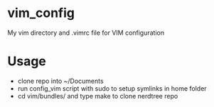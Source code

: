vim_config
==========

My vim directory and .vimrc file for VIM configuration

Usage
============
* clone repo into ~/Documents  
* run config_vim script with sudo to setup symlinks in home folder  
* cd vim/bundles/ and type make to clone nerdtree repo
